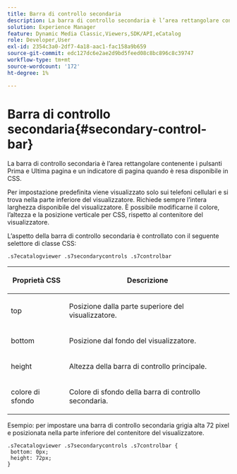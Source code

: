 ```yaml
---
title: Barra di controllo secondaria
description: La barra di controllo secondaria è l’area rettangolare contenente i pulsanti Prima e Ultima pagina e un indicatore di pagina quando è resa disponibile in CSS.
solution: Experience Manager
feature: Dynamic Media Classic,Viewers,SDK/API,eCatalog
role: Developer,User
exl-id: 2354c3a0-2df7-4a18-aac1-fac158a9b659
source-git-commit: edc127dc6e2ae2d9bd5feed08c8bc896c8c39747
workflow-type: tm+mt
source-wordcount: '172'
ht-degree: 1%

---
```


# Barra di controllo secondaria{#secondary-control-bar}

La barra di controllo secondaria è l’area rettangolare contenente i pulsanti Prima e Ultima pagina e un indicatore di pagina quando è resa disponibile in CSS.

Per impostazione predefinita viene visualizzato solo sui telefoni cellulari e si trova nella parte inferiore del visualizzatore. Richiede sempre l’intera larghezza disponibile del visualizzatore. È possibile modificarne il colore, l’altezza e la posizione verticale per CSS, rispetto al contenitore del visualizzatore.

L’aspetto della barra di controllo secondaria è controllato con il seguente selettore di classe CSS:

`.s7ecatalogviewer .s7secondarycontrols .s7controlbar`

<table id="table_2C8D322F57114A72B43053CB4539C65C"> 
 <thead> 
  <tr> 
   <th colname="col1" class="entry"> <p> Proprietà CSS </p> </th> 
   <th colname="col2" class="entry"> <p>Descrizione </p> </th> 
  </tr> 
 </thead>
 <tbody> 
  <tr> 
   <td colname="col1"> <p> <span class="codeph"> top </span> </p> </td> 
   <td colname="col2"> <p>Posizione dalla parte superiore del visualizzatore. </p> </td> 
  </tr> 
  <tr> 
   <td colname="col1"> <p> <span class="codeph"> bottom </span> </p> </td> 
   <td colname="col2"> <p>Posizione dal fondo del visualizzatore. </p> </td> 
  </tr> 
  <tr> 
   <td colname="col1"> <p> <span class="codeph"> height </span> </p> </td> 
   <td colname="col2"> <p>Altezza della barra di controllo principale. </p> </td> 
  </tr> 
  <tr> 
   <td colname="col1"> <p> <span class="codeph"> colore di sfondo </span> </p> </td> 
   <td colname="col2"> <p>Colore di sfondo della barra di controllo secondaria. </p> </td> 
  </tr> 
 </tbody> 
</table>

Esempio: per impostare una barra di controllo secondaria grigia alta 72 pixel e posizionata nella parte inferiore del contenitore del visualizzatore.

```
.s7ecatalogviewer .s7secondarycontrols .s7controlbar {  
 bottom: 0px; 
 height: 72px; 
}
```
